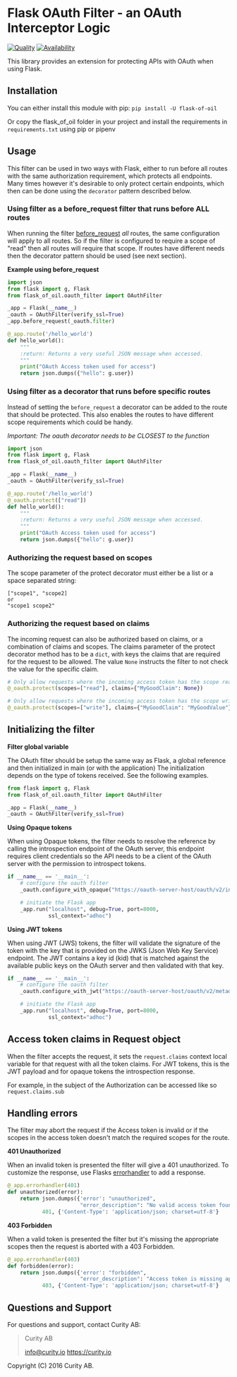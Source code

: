 # Flask OAuth Filter - an OAuth Interceptor Logic

[![Quality](https://img.shields.io/badge/quality-production-green)](https://curity.io/resources/code-examples/status/)
[![Availability](https://img.shields.io/badge/availability-binary-blue)](https://curity.io/resources/code-examples/status/)

This library provides an extension for protecting APIs with OAuth when using Flask.

## Installation

You can either install this module with pip:
```pip install -U flask-of-oil```

Or copy the flask_of_oil folder in your project and install the requirements in ```requirements.txt``` using pip or pipenv

## Usage

This filter can be used in two ways with Flask, either to run before all routes with the same authorization requirement,
which protects all endpoints. Many times however it's desirable to only protect certain endpoints, which then can be done
using the `decorator` pattern described below.

### Using filter as a before_request filter that runs before ALL routes

When running the filter [before_request](http://flask.pocoo.org/docs/0.11/api/#flask.Flask.before_request)  *all* routes, the same configuration will apply to all routes. So if the filter is
 configured to require a scope of "read" then all routes will require that scope. If routes have different needs then
 the decorator pattern should be used (see next section).

**Example using before_request**

```python
import json
from flask import g, Flask
from flask_of_oil.oauth_filter import OAuthFilter

_app = Flask(__name__)
_oauth = OAuthFilter(verify_ssl=True)
_app.before_request(_oauth.filter)

@_app.route('/hello_world')
def hello_world():
    """
    :return: Returns a very useful JSON message when accessed.
    """
    print("OAuth Access token used for access")
    return json.dumps({"hello": g.user})
```


### Using filter as a decorator that runs before specific routes

Instead of setting the `before_request` a decorator can be added to the route that should be protected. This also enables the routes to have
 different scope requirements which could be handy.

*Important: The oauth decorator needs to be CLOSEST to the function*

```python
import json
from flask import g, Flask
from flask_of_oil.oauth_filter import OAuthFilter

_app = Flask(__name__)
_oauth = OAuthFilter(verify_ssl=True)

@_app.route('/hello_world')
@_oauth.protect(["read"])
def hello_world():
    """
    :return: Returns a very useful JSON message when accessed.
    """
    print("OAuth Access token used for access")
    return json.dumps({"hello": g.user})
```

### Authorizing the request based on scopes

The scope parameter of the protect decorator must either be a list or a space separated string:
``` 
["scope1", "scope2]
or 
"scope1 scope2"
```

### Authorizing the request based on claims

The incoming request can also be authorized based on claims, or a combination of claims and scopes.
The claims parameter of the protect decorator method has to be a `dict`, with keys the claims that are required 
for the request to be allowed. The value `None` instructs the filter to not check the value for the specific claim. 

```python
# Only allow requests where the incoming access token has the scope read and it contains a claim named MyGoodClaim
@_oauth.protect(scopes=["read"], claims={"MyGoodClaim": None})
```
```python
# Only allow requests where the incoming access token has the scope write and it contains a claim named MyGoodClaim with value MyGoodValue
@_oauth.protect(scopes=["write"], claims={"MyGoodClaim": "MyGoodValue"})
```


## Initializing the filter

**Filter global variable**

The OAuth filter should be setup the same way as Flask, a global reference and then initialized in main (or with the application)
The initialization depends on the type of tokens received. See the following examples.

```python
from flask import g, Flask
from flask_of_oil.oauth_filter import OAuthFilter

_app = Flask(__name__)
_oauth = OAuthFilter(verify_ssl=True)
```

**Using Opaque tokens**

When using Opaque tokens, the filter needs to resolve the reference by calling the introspection endpoint of the
OAuth server, this endpoint requires client credentials so the API needs to be a client of the OAuth server with the
permission to introspect tokens.

```python
if __name__ == '__main__':
    # configure the oauth filter
    _oauth.configure_with_opaque("https://oauth-server-host/oauth/v2/introspection", "api-client-id", "api-client-secret")

    # initiate the Flask app
    _app.run("localhost", debug=True, port=8000,
             ssl_context="adhoc")
```

**Using JWT tokens**

When using JWT (JWS) tokens, the filter will validate the signature of the token with the key that is provided on the
JWKS (Json Web Key Service) endpoint. The JWT contains a key id (kid) that is matched against the available public keys
on the OAuth server and then validated with that key.

```python
if __name__ == '__main__':
    # configure the oauth filter
    _oauth.configure_with_jwt("https://oauth-server-host/oauth/v2/metadata/jwks", "configured-issuer", "audience-of-token")

    # initiate the Flask app
    _app.run("localhost", debug=True, port=8000,
             ssl_context="adhoc")
```


## Access token claims in Request object

When the filter accepts the request, it sets the `request.claims` context local variable for that request with all
the token claims. For JWT tokens, this is the JWT payload and for opaque tokens the introspection response. 

For example, in the subject of the Authorization can be accessed like so `request.claims.sub` 

## Handling errors

The filter may abort the request if the Access token is invalid or if the scopes in the access token doesn't match the
required scopes for the route.

**401 Unauthorized**

When an invalid token is presented the filter will give a 401 unauthorized.
To customize the response, use Flasks [errorhandler](http://flask.pocoo.org/docs/0.11/api/#flask.Flask.errorhandler) to add a response.

```python
@_app.errorhandler(401)
def unauthorized(error):
    return json.dumps({'error': "unauthorized",
                       "error_description": "No valid access token found"}), \
           401, {'Content-Type': 'application/json; charset=utf-8'}
```

**403 Forbidden**

When a valid token is presented the filter but it's missing the appropriate scopes then the request is aborted
with a 403 Forbidden.

```python
@_app.errorhandler(403)
def forbidden(error):
    return json.dumps({'error': "forbidden",
                       "error_description": "Access token is missing appropriate scopes"}), \
           403, {'Content-Type': 'application/json; charset=utf-8'}
```


## Questions and Support

For questions and support, contact Curity AB:

> Curity AB
>
> info@curity.io
> https://curity.io


Copyright (C) 2016 Curity AB.
